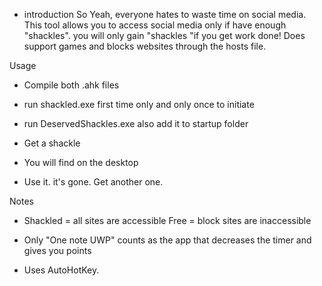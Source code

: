 * introduction 
So Yeah, everyone hates to waste time on social media. This tool allows you to access social media only if have enough "shackles". you will only gain "shackles "if you get work done!  Does support games and blocks websites through the hosts file.









Usage

* Compile both .ahk files

 
* run shackled.exe first time only and only once to initiate 
* run DeservedShackles.exe also add it to startup folder

* Get a shackle
* You will find on the desktop
* Use it. it's gone. Get another one.














 Notes
* Shackled = all sites are accessible
 Free = block sites are inaccessible

* Only "One note UWP" counts as the app that decreases the timer and gives you points



* Uses AutoHotKey.

